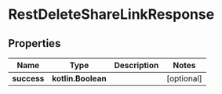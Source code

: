 
# RestDeleteShareLinkResponse

## Properties
| Name | Type | Description | Notes |
| ------------ | ------------- | ------------- | ------------- |
| **success** | **kotlin.Boolean** |  |  [optional] |
